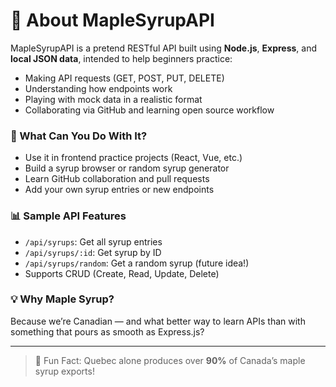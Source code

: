 # 📖 About MapleSyrupAPI

MapleSyrupAPI is a pretend RESTful API built using **Node.js**, **Express**, and **local JSON data**, intended to help beginners practice:

- Making API requests (GET, POST, PUT, DELETE)
- Understanding how endpoints work
- Playing with mock data in a realistic format
- Collaborating via GitHub and learning open source workflow

### 🧪 What Can You Do With It?

- Use it in frontend practice projects (React, Vue, etc.)
- Build a syrup browser or random syrup generator
- Learn GitHub collaboration and pull requests
- Add your own syrup entries or new endpoints

### 📊 Sample API Features

- `/api/syrups`: Get all syrup entries  
- `/api/syrups/:id`: Get syrup by ID  
- `/api/syrups/random`: Get a random syrup (future idea!)  
- Supports CRUD (Create, Read, Update, Delete)

### 💡 Why Maple Syrup?

Because we’re Canadian — and what better way to learn APIs than with something that pours as smooth as Express.js?

---
> 🥞 Fun Fact: Quebec alone produces over **90%** of Canada’s maple syrup exports!